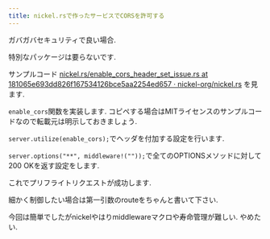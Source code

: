 ```yaml
---
title: nickel.rsで作ったサービスでCORSを許可する
---
```


ガバガバセキュリティで良い場合.

特別なパッケージは要らないです.

サンプルコード
[nickel.rs/enable_cors_header_set_issue.rs at 181065e693dd826f167534126bce5aa2254ed657 · nickel-org/nickel.rs](https://github.com/nickel-org/nickel.rs/blob/181065e693dd826f167534126bce5aa2254ed657/examples/enable_cors_header_set_issue.rs)
を見ます.

`enable_cors`関数を実装します.
コピペする場合はMITライセンスのサンプルコードなので転載元は明示しておきましょう.

`server.utilize(enable_cors);`でヘッダを付加する設定を行います.

`server.options("**", middleware!(""));`で全てのOPTIONSメソッドに対して200 OKを返す設定をします.

これでプリフライトリクエストが成功します.

細かく制御したい場合は第一引数のrouteをちゃんと書いて下さい.

今回は簡単でしたがnickelやはりmiddlewareマクロや寿命管理が難しい.
やめたい.
